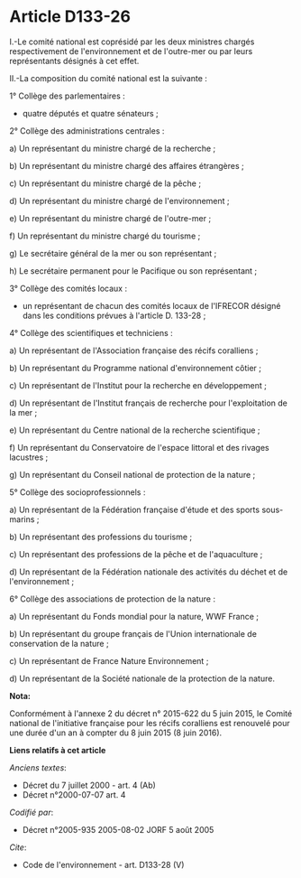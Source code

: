 # Article D133-26

I.-Le comité national est coprésidé par les deux ministres chargés respectivement de l'environnement et de l'outre-mer ou par
leurs représentants désignés à cet effet. 

II.-La composition du comité national est la suivante : 

1° Collège des parlementaires :

- quatre députés et quatre sénateurs ; 

2° Collège des administrations centrales : 

a) Un représentant du ministre chargé de la recherche ; 

b) Un représentant du ministre chargé des affaires étrangères ; 

c) Un représentant du ministre chargé de la pêche ; 

d) Un représentant du ministre chargé de l'environnement ; 

e) Un représentant du ministre chargé de l'outre-mer ; 

f) Un représentant du ministre chargé du tourisme ; 

g) Le secrétaire général de la mer ou son représentant ; 

h) Le secrétaire permanent pour le Pacifique ou son représentant ; 

3° Collège des comités locaux :

- un représentant de chacun des comités locaux de l'IFRECOR désigné dans les conditions prévues à l'article D. 133-28 ; 

4° Collège des scientifiques et techniciens : 

a) Un représentant de l'Association française des récifs coralliens ; 

b) Un représentant du Programme national d'environnement côtier ; 

c) Un représentant de l'Institut pour la recherche en développement ; 

d) Un représentant de l'Institut français de recherche pour l'exploitation de la mer ; 

e) Un représentant du Centre national de la recherche scientifique ; 

f) Un représentant du Conservatoire de l'espace littoral et des rivages lacustres ; 

g) Un représentant du Conseil national de protection de la nature ; 

5° Collège des socioprofessionnels : 

a) Un représentant de la Fédération française d'étude et des sports sous-marins ; 

b) Un représentant des professions du tourisme ; 

c) Un représentant des professions de la pêche et de l'aquaculture ; 

d) Un représentant de la Fédération nationale des activités du déchet et de l'environnement ; 

6° Collège des associations de protection de la nature : 

a) Un représentant du Fonds mondial pour la nature, WWF France ; 

b) Un représentant du groupe français de l'Union internationale de conservation de la nature ; 

c) Un représentant de France Nature Environnement ; 

d) Un représentant de la Société nationale de la protection de la nature.

**Nota:**

Conformément à l'annexe 2 du décret n° 2015-622 du 5 juin 2015, le Comité national de l'initiative française pour les récifs
coralliens est renouvelé pour une durée d'un an à compter du 8 juin 2015 (8 juin 2016).

**Liens relatifs à cet article**

_Anciens textes_:

  - Décret du 7 juillet 2000 - art. 4 (Ab)
  - Décret n°2000-07-07 art. 4

_Codifié par_:

  - Décret n°2005-935 2005-08-02 JORF 5 août 2005

_Cite_:

  - Code de l'environnement - art. D133-28 (V)
